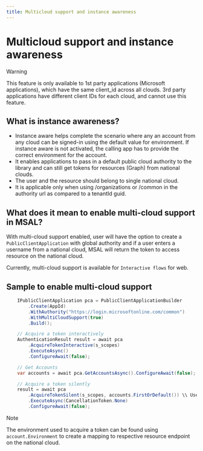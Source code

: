```yaml
---
title: Multicloud support and instance awareness
---
```


# Multicloud support and instance awareness

>[!WARNING]
>This feature is only available to 1st party applications (Microsoft applications), which have the same client_id across all clouds. 3rd party applications have different client IDs for each cloud, and cannot use this feature.

## What is instance awareness?

* Instance aware helps complete the scenario where any an account from any cloud can be signed-in using the default value for environment. If instance aware is not activated, the calling app has to provide the correct environment for the account.
* It enables applications to pass in a default public cloud authority to the library and can still get tokens for resources (Graph) from national clouds.
* The user and the resource should belong to single national cloud.
* It is applicable only when using /organizations or /common in the authority url as compared to a tenantId guid.

## What does it mean to enable multi-cloud support in MSAL?

With multi-cloud support enabled, user will have the option to create a `PublicClientApplication` with global authority and if a user enters a username from a national cloud, MSAL will return the token to access resource on the national cloud.

Currently, multi-cloud support is available for `Interactive flows` for web.

## Sample to enable multi-cloud support

```csharp
    IPublicClientApplication pca = PublicClientApplicationBuilder
        .Create(AppId)
        .WithAuthority("https://login.microsoftonline.com/common")
        .WithMultiCloudSupport(true)
        .Build();

    // Acquire a token interactively
    AuthenticationResult result = await pca
        .AcquireTokenInteractive(s_scopes)
        .ExecuteAsync()
        .ConfigureAwait(false);

    // Get Accounts
    var accounts = await pca.GetAccountsAsync().ConfigureAwait(false);

    // Acquire a token silently
    result = await pca
        .AcquireTokenSilent(s_scopes, accounts.FirstOrDefault()) \\ Use the account to make the silent call
        .ExecuteAsync(CancellationToken.None)
        .ConfigureAwait(false);
```

>[!NOTE]
>The environment used to acquire a token can be found using `account.Environment` to create a mapping to respective resource endpoint on the national cloud.
